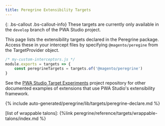 ```yaml
---
title: Peregrine Extensibility Targets
---
```

<!-- TODO: Remove the following note after this feature is released in an official version -->

{: .bs-callout .bs-callout-info}
These targets are currently only available in the `develop` branch of the PWA Studio project.

This page lists the extensibility targets declared in the Peregrine package.
Access these in your intercept files by specifying `@magento/peregine` from the TargetProvider object.

```js
/* my-custom-interceptors.js */
module.exports = targets => {
    const peregrineTargets = targets.of('@magento/peregrine')
}
```

See the [PWA Studio Target Experiments][] project repository for other documented examples of extensions that use PWA Studio's extensibility framework.

<!--
The reference doc content is generated automatically from the source code.
To update this section, update the doc blocks in the source code
-->

{% include auto-generated/peregrine/lib/targets/peregrine-declare.md %}

[list of wrappable talons]: {%link peregrine/reference/targets/wrappable-talons/index.md %}

[pwa studio target experiments]: https://github.com/magento-research/pwa-studio-target-experiments